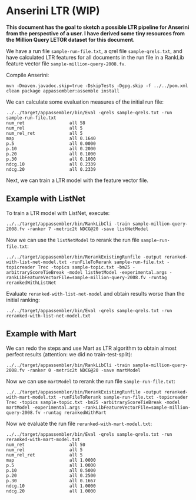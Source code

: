 # Anserini LTR (WIP)

**This document has the goal to sketch a possible LTR pipeline for Anserini from the perspective of a user. I have derived some tiny resources from the Million Query LETOR dataset for this document.**

We have a run file `sample-run-file.txt`, a qrel file `sample-qrels.txt`, and have calculated LTR features for all documents in the run file in a RankLib feature vector file `sample-million-query-2008.fv`.

Compile Anserini:
```
mvn -Dmaven.javadoc.skip=true -DskipTests -Dgpg.skip -f ../../pom.xml clean package appassembler:assemble install
```

We can calculate some evaluation measures of the initial run file:
```
../../target/appassembler/bin/Eval -qrels sample-qrels.txt -run sample-run-file.txt 
num_ret               	all	58
num_rel               	all	5
num_rel_ret           	all	5
map                   	all	0.1640
p.5                   	all	0.0000
p.10                  	all	0.2000
p.20                  	all	0.1000
p.30                  	all	0.1000
ndcg.10               	all	0.2339
ndcg.20               	all	0.2339
```

Next, we can train a LTR model with the feature vector file.

## Example with ListNet

To train a LTR model with ListNet, execute:

```
../../target/appassembler/bin/RankLibCli -train sample-million-query-2008.fv -ranker 7 -metric2t NDCG@20 -save listNetModel
```

Now we can use the `listNetModel` to rerank the run file `sample-run-file.txt`:
```
../../target/appassembler/bin/RerankExistingRunfile -output reranked-with-list-net-model.txt -runFileToRerank sample-run-file.txt -topicreader Trec -topics sample-topic.txt -bm25 -arbitraryScoreTieBreak -model listNetModel -experimental.args -rankLibFeatureVectorFile=sample-million-query-2008.fv -runtag rerankedWithListNet
```

Evaluate `reranked-with-list-net-model` and obtain results worse than the initial ranking:
```
../../target/appassembler/bin/Eval -qrels sample-qrels.txt -run reranked-with-list-net-model.txt
```



## Example with Mart

We can redo the steps and use Mart as LTR algorithm to obtain almost perfect results (attention: we did no train-test-split):
```
../../target/appassembler/bin/RankLibCli -train sample-million-query-2008.fv -ranker 0 -metric2t NDCG@20 -save martModel
```

Now we can use `martModel` to rerank the run file `sample-run-file.txt`:
```
../../target/appassembler/bin/RerankExistingRunfile -output reranked-with-mart-model.txt -runFileToRerank sample-run-file.txt -topicreader Trec -topics sample-topic.txt -bm25 -arbitraryScoreTieBreak -model martModel -experimental.args -rankLibFeatureVectorFile=sample-million-query-2008.fv -runtag rerankedWithMart
```

Now we evaluate the run file `reranked-with-mart-model.txt`:
```
../../target/appassembler/bin/Eval -qrels sample-qrels.txt -run reranked-with-mart-model.txt
num_ret               	all	50
num_rel               	all	5
num_rel_ret           	all	5
map                   	all	1.0000
p.5                   	all	1.0000
p.10                  	all	0.5000
p.20                  	all	0.2500
p.30                  	all	0.1667
ndcg.10               	all	1.0000
ndcg.20               	all	1.0000
```

